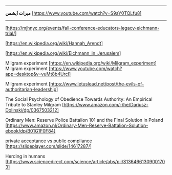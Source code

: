-----------------------------------------------------------------
**میراث آیشمن** [https://www.youtube.com/watch?v=S9aY0TQLfu8]

-----------------------------------------------------------------


[https://mjhnyc.org/events/fall-conference-educators-legacy-eichmann-trial/]

[https://en.wikipedia.org/wiki/Hannah_Arendt]

[https://en.wikipedia.org/wiki/Eichmann_in_Jerusalem]

Milgram experiment [https://en.wikipedia.org/wiki/Milgram_experiment]
Milgram experiment [https://www.youtube.com/watch?app=desktop&v=vuMt8b4UrcI]

Milgram experiment [https://www.letuslead.net/post/the-evils-of-authoritarian-leadership]


The Social Psychology of Obedience Towards Authority: An Empirical Tribute to Stanley Milgram
[https://www.amazon.com/-/he/Dariusz-Dolinski/dp/0367503212]


Ordinary Men: Reserve Police Battalion 101 and the Final Solution in Poland 
[https://www.amazon.nl/Ordinary-Men-Reserve-Battalion-Solution-ebook/dp/B01G1F0F84]

private acceptance vs public compliance [https://slideplayer.com/slide/14617287/]

Herding in humans [https://www.sciencedirect.com/science/article/abs/pii/S1364661309001703]
